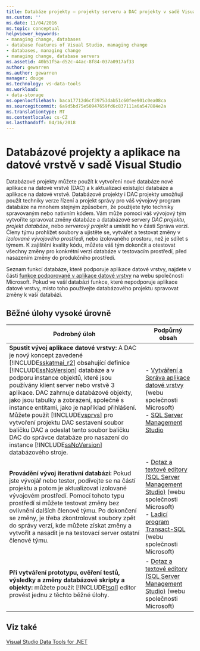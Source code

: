 ```yaml
---
title: Databáze projekty – projekty serveru a DAC projekty v sadě Visual Studio | Microsoft Docs
ms.custom: ''
ms.date: 11/04/2016
ms.topic: conceptual
helpviewer_keywords:
- managing change, databases
- database features of Visual Studio, managing change
- databases, managing change
- managing change, database servers
ms.assetid: 40b51f5a-d52c-44ac-8f84-037a0917af33
author: gewarren
ms.author: gewarren
manager: douge
ms.technology: vs-data-tools
ms.workload:
- data-storage
ms.openlocfilehash: baca17712d6cf39753dab51c60fee901c0ea08ca
ms.sourcegitcommit: 6a9d5bd75e50947659fd6c837111a6a547884e2a
ms.translationtype: MT
ms.contentlocale: cs-CZ
ms.lasthandoff: 04/16/2018
---
```

# <a name="database-projects-and-data-tier-applications-in-visual-studio"></a>Databázové projekty a aplikace na datové vrstvě v sadě Visual Studio  
Databázové projekty můžete použít k vytvoření nové databáze nové aplikace na datové vrstvě (DAC) a k aktualizaci existující databáze a aplikace na datové vrstvě. Databázové projekty i DAC projekty umožňují použít techniky verze řízení a projekt správy pro váš vývojový program databáze na mnohem stejným způsobem, že použijete tyto techniky spravovaným nebo nativním kódem. Vám může pomoci váš vývojový tým vytvoříte spravovat změny databáze a databázové servery *DAC projektu*, *projekt databáze*, nebo *serverový projekt* a umístit ho v části Správa verzí. Členy týmu prohlížet soubory a ujistěte se, vytvářet a testovat změny v *izolované vývojového prostředí*, nebo izolovaného prostoru, než je sdílet s týmem. K zajištění kvality kódu, můžete váš tým dokončit a otestovat všechny změny pro konkrétní verzi databáze v testovacím prostředí, před nasazením změny do produkčního prostředí.  
  
Seznam funkcí databáze, které podporuje aplikace datové vrstvy, najdete v části [funkce podporované v aplikace datové vrstvy](http://go.microsoft.com/fwlink/?LinkId=164239) na webu společnosti Microsoft. Pokud ve vaší databázi funkce, které nepodporuje aplikace datové vrstvy, místo toho používejte databázového projektu spravovat změny k vaší databázi.  
  
## <a name="common-high-level-tasks"></a>Běžné úlohy vysoké úrovně  
  
|Podrobný úloh|Podpůrný obsah|  
|----------------------|------------------------|  
|**Spustit vývoj aplikace datové vrstvy:** A DAC je nový koncept zavedené [!INCLUDE[sskatmai_r2](../data-tools/includes/sskatmai_r2_md.md)] obsahující definice [!INCLUDE[ssNoVersion](../data-tools/includes/ssnoversion_md.md)] databáze a v podporu instance objektů, které jsou používány klient server nebo vrstvě 3 aplikace. DAC zahrnuje databázové objekty, jako jsou tabulky a zobrazení, společně s instance entitami, jako je například přihlášení. Můžete použít [!INCLUDE[vsprvs](../code-quality/includes/vsprvs_md.md)] pro vytvoření projektu DAC sestavení soubor balíčku DAC a odeslat tento soubor balíčku DAC do správce databáze pro nasazení do instance [!INCLUDE[ssNoVersion](../data-tools/includes/ssnoversion_md.md)] databázového stroje.|-   [Vytváření a Správa aplikace datové vrstvy](http://go.microsoft.com/fwlink/?LinkId=160741) (webu společnosti Microsoft)<br />-   [SQL Server Management Studio](http://go.microsoft.com/fwlink/?LinkId=227328)|  
|**Provádění vývoj iterativní databází:** Pokud jste vývojář nebo tester, podívejte se na částí projektu a potom je aktualizovat izolované vývojovém prostředí. Pomocí tohoto typu prostředí si můžete testovat změny bez ovlivnění dalších členové týmu. Po dokončení se změny, je třeba zkontrolovat soubory zpět do správy verzí, kde můžete získat změny a vytvořit a nasadit je na testovací server ostatní členové týmu.|-   [Dotaz a textové editory (SQL Server Management Studio)](http://go.microsoft.com/fwlink/?LinkId=227327) (webu společnosti Microsoft)<br />-   [Ladicí program Transact-SQL](http://go.microsoft.com/fwlink/?LinkId=227324) (webu společnosti Microsoft)|  
|**Při vytváření prototypu, ověření testů, výsledky a změny databázové skripty a objekty:** můžete použít [!INCLUDE[tsql](../data-tools/includes/tsql_md.md)] editor provést jednu z těchto běžné úlohy.|-   [Dotaz a textové editory (SQL Server Management Studio)](http://go.microsoft.com/fwlink/?LinkId=227327) (webu společnosti Microsoft)|  
  
## <a name="see-also"></a>Viz také
[Visual Studio Data Tools for .NET](../data-tools/visual-studio-data-tools-for-dotnet.md)
